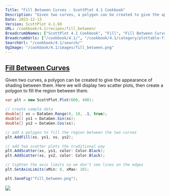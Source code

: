 ```yaml
---
Title: "Fill Between Curves - ScottPlot 4.1 Cookbook"
Description: "Given two curves, a polygon can be created to give the appearance of shading between them. Here we will display two scatter plots, then create a polygon to fill the region between them."
Date: 2023-12-13
Version: ScottPlot 4.1.69
URL: /cookbook/4.1/recipes/fill_between/
BreadcrumbNames: ["ScottPlot 4.1 Cookbook", "Fill", "Fill Between Curves"]
BreadcrumbUrls: ["/cookbook/4.1/", "/cookbook/4.1/category/plottable-fill", "/cookbook/4.1/recipes/fill_between/"]
SearchUrl: "/cookbook/4.1/search/"
OgImage: "/cookbook/4.1/images/fill_between.png"
---
```


<h2><a id='fill-between-curves' href='/cookbook/4.1/recipes/fill_between/'>Fill Between Curves</a></h2>

Given two curves, a polygon can be created to give the appearance of shading between them. Here we will display two scatter plots, then create a polygon to fill the region between them.

```cs
var plt = new ScottPlot.Plot(600, 400);

// create sample data
double[] xs = DataGen.Range(0, 10, .1, true);
double[] ys1 = DataGen.Sin(xs);
double[] ys2 = DataGen.Cos(xs);

// add a polygon to fill the region between the two curves
plt.AddFill(xs, ys1, xs, ys2);

// add two scatter plots the traditional way
plt.AddScatter(xs, ys1, color: Color.Black);
plt.AddScatter(xs, ys2, color: Color.Black);

// tighten the axis limits so we don't see lines on the edges
plt.SetAxisLimits(xMin: 0, xMax: 10);

plt.SaveFig("fill_between.png");
```

<img src='../../images/fill_between.png' class='d-block mx-auto my-5' />


